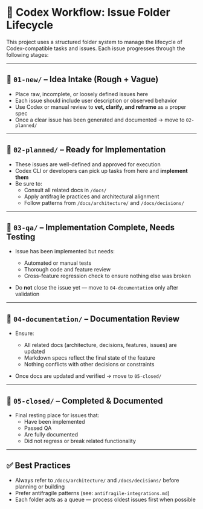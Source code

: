 # 🧠 Codex Workflow: Issue Folder Lifecycle

This project uses a structured folder system to manage the lifecycle of Codex-compatible tasks and issues. Each issue progresses through the following stages:

---

## 📂 `01-new/` – Idea Intake (Rough + Vague)

- Place raw, incomplete, or loosely defined issues here
- Each issue should include user description or observed behavior
- Use Codex or manual review to **vet, clarify, and reframe** as a proper spec
- Once a clear issue has been generated and documented → move to `02-planned/`

---

## 📂 `02-planned/` – Ready for Implementation

- These issues are well-defined and approved for execution
- Codex CLI or developers can pick up tasks from here and **implement them**
- Be sure to:
  - Consult all related docs in `/docs/`
  - Apply antifragile practices and architectural alignment
  - Follow patterns from `/docs/architecture/` and `/docs/decisions/`

---

## 📂 `03-qa/` – Implementation Complete, Needs Testing

- Issue has been implemented but needs:
  - Automated or manual tests
  - Thorough code and feature review
  - Cross-feature regression check to ensure nothing else was broken

- Do **not** close the issue yet — move to `04-documentation` only after validation

---

## 📂 `04-documentation/` – Documentation Review

- Ensure:
  - All related docs (architecture, decisions, features, issues) are updated
  - Markdown specs reflect the final state of the feature
  - Nothing conflicts with other decisions or constraints

- Once docs are updated and verified → move to `05-closed/`

---

## 📂 `05-closed/` – Completed & Documented

- Final resting place for issues that:
  - Have been implemented
  - Passed QA
  - Are fully documented
  - Did not regress or break related functionality

---

## ✅ Best Practices

- Always refer to `/docs/architecture/` and `/docs/decisions/` before planning or building
- Prefer antifragile patterns (see: `antifragile-integrations.md`)
- Each folder acts as a queue — process oldest issues first when possible

